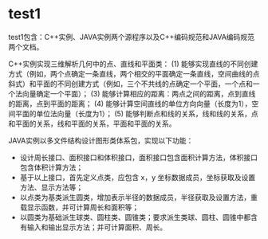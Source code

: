 # test1
test1包含：C++实例、JAVA实例两个源程序以及C++编码规范和JAVA编码规范两个文档。

C++实例实现三维解析几何中的点、直线和平面类：
(1) 能够实现直线的不同创建方式（例如，两个点确定一条直线，两个相交的平面确定一条直线，空间曲线的点斜式）和平面的不同创建方式（例如，三个不共线的点确定一个平面，一个点和一个法向量确定一个平面）；
(3) 能够计算相应的距离：两点之间的距离，点到直线的距离，点到平面的距离；
(4) 能够计算空间直线的单位方向向量（长度为1），空间平面的单位法向量（长度为1）；
(5) 能够判断点和线的关系，线和线的关系，点和平面的关系，线和平面的关系，平面和平面的关系。

JAVA实例以多文件结构设计图形类体系包，实现以下功能： 
 * 设计周长接口、面积接口和体积接口，面积接口包含面积计算方法，体积接口包含体积计算方法； 
 * 基于以上接口，首先定义点类，应包含 x，y 坐标数据成员，坐标获取及设置方法、显示方法等； 
 * 以点类为基类派生圆类，增加表示半径的数据成员，半径获取及设置方法，重载显示函数，并可计算周长和面积等； 
 * 以圆类为基础派生球类、圆柱类、圆锥类；要求派生类球、圆柱、圆锥中都含有输入和输出显示方法；并可计算面积、周长。

